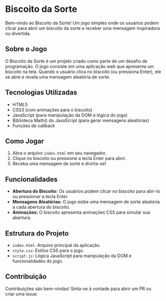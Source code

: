 # Biscoito da Sorte

Bem-vindo ao Biscoito da Sorte! Um jogo simples onde os usuários podem clicar para abrir um biscoito da sorte e receber uma mensagem inspiradora ou divertida.

## Sobre o Jogo

O Biscoito da Sorte é um projeto criado como parte de um desafio de programação. O jogo consiste em uma aplicação web que apresenta um biscoito na tela. Quando o usuário clica no biscoito (ou pressiona Enter), ele se abre e revela uma mensagem aleatória de sorte.

## Tecnologias Utilizadas

- HTML5
- CSS3 (com animações para o biscoito)
- JavaScript (para manipulação da DOM e lógica do jogo)
- Biblioteca Math() do JavaScript (para gerar mensagens aleatórias)
- Funções de callback

## Como Jogar

1. Abra o arquivo `index.html` em seu navegador.
2. Clique no biscoito ou pressione a tecla Enter para abrir.
3. Receba uma mensagem de sorte e divirta-se!

## Funcionalidades

- **Abertura do Biscoito:** Os usuários podem clicar no biscoito para abri-lo ou pressionar a tecla Enter.
- **Mensagens Aleatórias:** O jogo exibe uma mensagem de sorte aleatória a cada abertura do biscoito.
- **Animações:** O biscoito apresenta animações CSS para simular sua abertura.

## Estrutura do Projeto

- `index.html`: Arquivo principal da aplicação.
- `style.css`: Estilos CSS para o jogo.
- `script.js`: Lógica JavaScript para manipulação da DOM e funcionalidades do jogo.

## Contribuição

Contribuições são bem-vindas! Sinta-se à vontade para abrir um PR ou criar uma issue.
